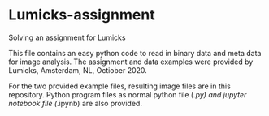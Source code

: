 # Lumicks-assignment
Solving an assignment for Lumicks

This file contains an easy python code to read in binary data and meta data for image analysis. The assignment and data examples were provided by Lumicks, Amsterdam, NL, Octiober 2020.

For the two provided example files, resulting image files are in this repository.
Python program files as normal python file (*.py) and jupyter notebook file (*.ipynb) are also provided.

